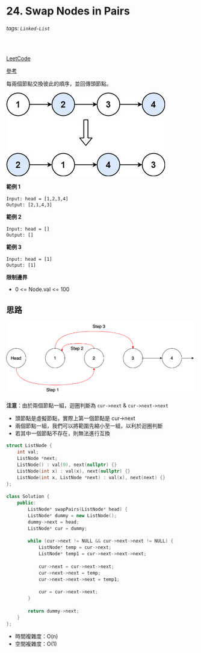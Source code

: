 # 24. Swap Nodes in Pairs

###### tags: `Linked-List`
<br>

[LeetCode](https://leetcode.com/problems/swap-nodes-in-pairs/)

[參考](https://github.com/youngyangyang04/leetcode-master/blob/master/problems/0024.%E4%B8%A4%E4%B8%A4%E4%BA%A4%E6%8D%A2%E9%93%BE%E8%A1%A8%E4%B8%AD%E7%9A%84%E8%8A%82%E7%82%B9.md)

每兩個節點交換彼此的順序，並回傳頭節點。

![交換一對節點](leetcode_0024.jpeg)

**範例 1**
```
Input: head = [1,2,3,4]
Output: [2,1,4,3]
```

**範例 2**
```
Input: head = []
Output: []
```

**範例 3**
```
Input: head = [1]
Output: [1]
```

**限制邊界**
- 0 <= Node.val <= 100

## 思路

![解題思路](0024-Swap_Nodes_in_Pairs.drawio.png)

**注意**：由於兩個節點一組，迴圈判斷為 `cur->next` & `cur->next->next`
- 頭節點是虛擬節點，實際上第一個節點是 cur->next
- 兩個節點一組，我們可以將範圍先縮小至一組，以利於迴圈判斷
- 若其中一個節點不存在，則無法進行互換

```CPP
struct ListNode {
    int val;
    ListNode *next;
    ListNode() : val(0), next(nullptr) {}
    ListNode(int x) : val(x), next(nullptr) {}
    ListNode(int x, ListNode *next) : val(x), next(next) {}
};

class Solution {
    public:
        ListNode* swapPairs(ListNode* head) {
        ListNode* dummy = new ListNode();
        dummy->next = head;
        ListNode* cur = dummy;

        while (cur->next != NULL && cur->next->next != NULL) {
            ListNode* temp = cur->next;
            ListNode* temp1 = cur->next->next->next;

            cur->next = cur->next->next;
            cur->next->next = temp;
            cur->next->next->next = temp1;

            cur = cur->next->next;
        }

        return dummy->next;
    }
};
```

- 時間複雜度：O(n)
- 空間複雜度：O(1)
